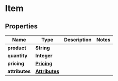 

# Item


## Properties

| Name | Type | Description | Notes |
|------------ | ------------- | ------------- | -------------|
|**product** | **String** |  |  |
|**quantity** | **Integer** |  |  |
|**pricing** | [**Pricing**](Pricing.md) |  |  |
|**attributes** | [**Attributes**](Attributes.md) |  |  |



